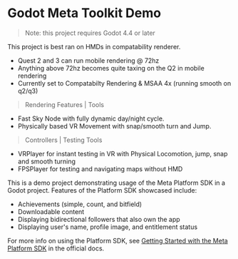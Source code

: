 # Godot Meta Toolkit Demo

> Note: this project requires Godot 4.4 or later

This project is best ran on HMDs in compatability renderer.

- Quest 2 and 3 can run mobile rendering @ 72hz
- Anything above 72hz becomes quite taxing on the Q2 in mobile rendering
- Currently set to Compatabilty Rendering & MSAA 4x (running smooth on q2/q3)

> Rendering Features | Tools

- Fast Sky Node with fully dynamic day/night cycle.
- Physically based VR Movement with snap/smooth turn and Jump.

> Controllers | Testing Tools

- VRPlayer for instant testing in VR with Physical Locomotion, jump, snap and smooth turning
- FPSPlayer for testing and navigating maps without HMD

This is a demo project demonstrating usage of the Meta Platform SDK in a Godot project. Features of the Platform SDK showcased include:

- Achievements (simple, count, and bitfield)
- Downloadable content
- Displaying bidirectional followers that also own the app
- Displaying user's name, profile image, and entitlement status

For more info on using the Platform SDK, see [Getting Started with the Meta Platform SDK](https://godot-sdk-integrations.github.io/godot-meta-toolkit/manual/platform_sdk/getting_started.html) in the official docs.
